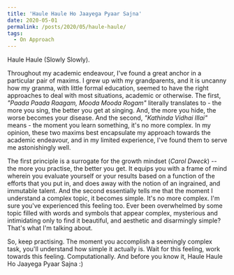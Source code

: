 ```yaml
---
title: 'Haule Haule Ho Jaayega Pyaar Sajna'
date: 2020-05-01
permalink: /posts/2020/05/haule-haule/
tags:
  - On Approach
---
```


Haule Haule (Slowly Slowly).

Throughout my academic endeavour, I've found a great anchor in a particular pair of maxims. I grew up with my grandparents, and it is uncanny how my granma, with little formal education, seemed to have the right approaches to deal with most situations, academic or otherwise. The first, _"Paada Paada Raagam, Mooda Mooda Rogam"_ literally translates to - the more you sing, the better you get at singing. And, the more you hide, the worse becomes your disease. And the second, _"Kathinda Vidhai Illai"_ means - the moment you learn something, it's no more complex. In my opinion, these two maxims best encapsulate my approach towards the academic endeavour, and in my limited experience, I've found them to serve me astonishingly well. 

The first principle is a surrogate for the growth mindset (_Carol Dweck_) -- the more you practise, the better you get. It equips you with a frame of mind wherein you evaluate yourself or your results based on a function of the efforts that you put in, and does away with the notion of an ingrained, and immutable talent. And the second essentially tells me that the moment I understand a complex topic, it becomes simple. It's no more complex. I'm sure you've experienced this feeling too. Ever been overwhelmed by some topic filled with words and symbols that appear complex, mysterious and intimidating only to find it beautiful, and aesthetic and disarmingly simple? That's what I'm talking about.

So, keep practising. The moment you accomplish a seemingly complex task, you'll understand how simple it actually is. Wait for this feeling, work towards this feeling. Computationally. And before you know it, Haule Haule Ho Jaayega Pyaar Sajna :)
